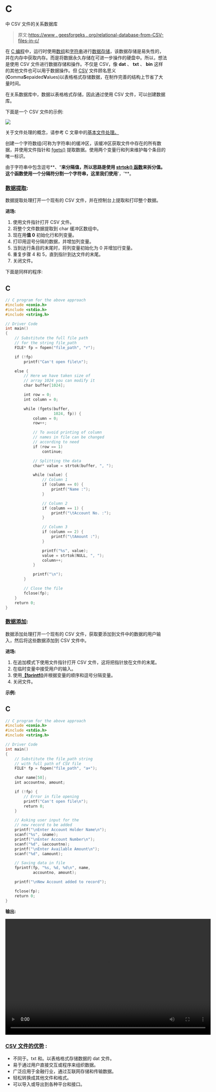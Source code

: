 # C

中 CSV 文件的关系数据库

> 原文:[https://www . geesforgeks . org/relational-database-from-CSV-files-in-c/](https://www.geeksforgeeks.org/relational-database-from-csv-files-in-c/)

在 [C 编程](https://www.geeksforgeeks.org/c/)中，运行时使用[数组](https://www.geeksforgeeks.org/introduction-to-arrays/)和[字符串](https://www.geeksforgeeks.org/string-data-structure/)进行[数据存储](https://www.geeksforgeeks.org/data-storage-and-its-sorts/)，该数据存储是易失性的，并在内存中获取内存。而是将数据永久存储在可进一步操作的硬盘中。所以，想法是使用 CSV 文件进行数据存储和操作。不仅是 CSV，像 **dat** 、 **txt** 、 **bin** 这样的其他文件也可以用于数据操作。但 [CSV](https://www.geeksforgeeks.org/difference-between-csv-and-excel/) 文件顾名思义(**C**omma**S**epaided**V**alues)以表格格式存储数据，在制作完善的结构上节省了大量时间。

在关系数据库中，数据以表格格式存储，因此通过使用 CSV 文件，可以创建数据库。

下面是一个 CSV 文件的示例:

[![](img/d5edd4a74285192069aabd6feae51fb2.png)](https://media.geeksforgeeks.org/wp-content/uploads/20200923142905/csv.jpg)

关于文件处理的概念，请参考 C 文章中的[基本文件处理。](https://www.geeksforgeeks.org/basics-file-handling-c/)

创建一个字符数组(可称为字符串)的缓冲区，该缓冲区获取文件中存在的所有数据，并使用文件指针和 [fgets()](https://www.geeksforgeeks.org/fgets-gets-c-language/) 提取数据。使用两个变量行和列来维护每个条目的唯一标识。

由于字符串中包含逗号**、“**来分隔值，所以思路是使用 [**strtok()** 函数](https://www.geeksforgeeks.org/strtok-strtok_r-functions-c-examples/)来拆分值。这个函数使用一个分隔符分割一个字符串，这里我们使用**'，'**。

### <u>数据提取</u>:

数据提取处理打开一个现有的 CSV 文件，并在控制台上提取和打印整个数据。

**进场:**

1.  使用文件指针打开 CSV 文件。
2.  将整个文件数据提取到 char 缓冲区数组中。
3.  现在用**值 0** 初始化行和列变量。
4.  打印用逗号分隔的数据，并增加列变量。
5.  当到达行条目的末尾时，将列变量初始化为 0 并增加行变量。
6.  重复步骤 4 和 5，直到指针到达文件的末尾。
7.  关闭文件。

下面是同样的程序:

## C

```cpp
// C program for the above approach
#include <conio.h>
#include <stdio.h>
#include <string.h>

// Driver Code
int main()
{
    // Substitute the full file path
    // for the string file_path
    FILE* fp = fopen("file_path", "r");

    if (!fp)
        printf("Can't open file\n");

    else {
        // Here we have taken size of
        // array 1024 you can modify it
        char buffer[1024];

        int row = 0;
        int column = 0;

        while (fgets(buffer,
                     1024, fp)) {
            column = 0;
            row++;

            // To avoid printing of column
            // names in file can be changed
            // according to need
            if (row == 1)
                continue;

            // Splitting the data
            char* value = strtok(buffer, ", ");

            while (value) {
                // Column 1
                if (column == 0) {
                    printf("Name :");
                }

                // Column 2
                if (column == 1) {
                    printf("\tAccount No. :");
                }

                // Column 3
                if (column == 2) {
                    printf("\tAmount :");
                }

                printf("%s", value);
                value = strtok(NULL, ", ");
                column++;
            }

            printf("\n");
        }

        // Close the file
        fclose(fp);
    }
    return 0;
}
```

### <u>数据添加</u>:

数据添加处理打开一个现有的 CSV 文件，获取要添加到文件中的数据的用户输入，然后将这些数据添加到 CSV 文件中。

**进场:**

1.  在追加模式下使用文件指针打开 CSV 文件，这将把指针放在文件的末尾。
2.  在临时变量中接受用户的输入。
3.  使用[**【fprintf()**](https://www.geeksforgeeks.org/fprintf-in-c/)并根据变量的顺序和逗号分隔变量。
4.  关闭文件。

**示例:**

## C

```cpp
// C program for the above approach
#include <conio.h>
#include <stdio.h>
#include <string.h>

// Driver Code
int main()
{
    // Substitute the file_path string
    // with full path of CSV file
    FILE* fp = fopen("file_path", "a+");

    char name[50];
    int accountno, amount;

    if (!fp) {
        // Error in file opening
        printf("Can't open file\n");
        return 0;
    }

    // Asking user input for the
    // new record to be added
    printf("\nEnter Account Holder Name\n");
    scanf("%s", &name);
    printf("\nEnter Account Number\n");
    scanf("%d", &accountno);
    printf("\nEnter Available Amount\n");
    scanf("%d", &amount);

    // Saving data in file
    fprintf(fp, "%s, %d, %d\n", name,
            accountno, amount);

    printf("\nNew Account added to record");

    fclose(fp);
    return 0;
}
```

**输出:**

<video class="wp-video-shortcode" id="video-513904-1" width="640" height="360" preload="metadata" controls=""><source type="video/mp4" src="https://media.geeksforgeeks.org/wp-content/uploads/20201113131825/output.mp4?_=1">[https://media.geeksforgeeks.org/wp-content/uploads/20201113131825/output.mp4](https://media.geeksforgeeks.org/wp-content/uploads/20201113131825/output.mp4)</video>

### **<u>CSV 文件的优势</u> :**

*   不同于。txt 和。以表格格式存储数据的 dat 文件。
*   易于通过用户直接交互或程序来组织数据。
*   广泛应用于金融行业，通过互联网存储和传输数据。
*   轻松转换成其他文件和格式。
*   可以导入或导出到各种平台和接口。
